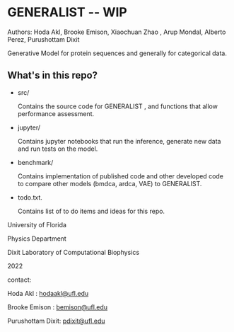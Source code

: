 # GENERALIST  -- WIP
Authors: Hoda Akl, Brooke Emison, Xiaochuan Zhao , Arup Mondal, Alberto Perez, Purushottam Dixit

Generative Model for protein sequences and generally for categorical data. 

## What's in this repo? 
- src/ 

    Contains the source code for GENERALIST , and functions that allow performance assessment.

- jupyter/

    Contains jupyter notebooks that run the inference, generate new data and run tests on the model. 

- benchmark/

    Contains implementation of published code and other developed code to compare other models (bmdca, ardca, VAE) to GENERALIST.

- todo.txt. 

    Contains list of to do items and ideas for this repo.  


University of Florida  

Physics Department 

Dixit Laboratory of Computational Biophysics

2022

contact: 

Hoda Akl : hodaakl@ufl.edu 

Brooke Emison : bemison@ufl.edu

Purushottam Dixit: pdixit@ufl.edu
